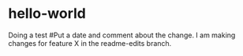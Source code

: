 # hello-world
Doing a test
#Put a date and comment about the change.
I am making changes for feature X in the readme-edits branch.
